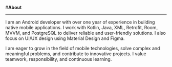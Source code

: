 #**About**
________________________________________________________________________________________________________________________________________________________________________________________________________________________
I am an Android developer with over one year of experience in building native mobile applications. I work with Kotlin, Java, XML, Retrofit, Room, MVVM, and PostgreSQL to deliver reliable and user-friendly solutions. I also focus on UI/UX design using Material Design and Figma.

I am eager to grow in the field of mobile technologies, solve complex and meaningful problems, and contribute to innovative projects. I value teamwork, responsibility, and continuous learning.
